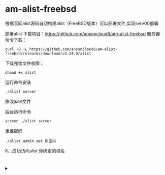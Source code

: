 # am-alist-freebsd
根据官网alist源码自动构建alist（FreeBSD版本）可以部署文件,实现serv00部署.



部署alist
下载项目：https://github.com/ansoncloud8/am-alist-freebsd
服务器命令下载：
~~~
curl -O -L https://github.com/ansoncloud8/am-alist-freebsd/releases/download/v3.34.0/alist
~~~
下载完给文件权限：
~~~
chmod +x alist
~~~
运行命令安装
~~~
./alist server
~~~
修改json文件


后台运行命令
~~~
screen ./alist server
~~~

重置密码
~~~
./alist admin set 新密码
~~~

8、成功访问alist
你绑定的域名

 # 
<details><summary><strong> </strong></summary>
*我非常感谢您的赞赏和支持，它们将极大地激励我继续创新，持续产生有价值的工作。*
  
  
</details>
